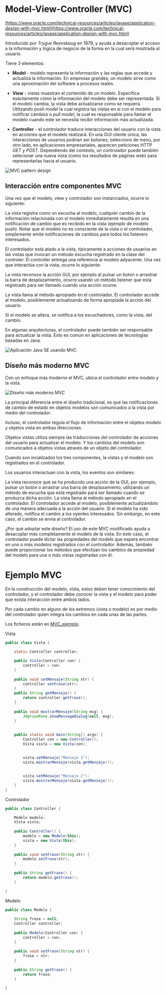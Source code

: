 # Model-View-Controller (MVC)

[https://www.oracle.com/technical-resources/articles/javase/application-design-with-mvc.html](https://www.oracle.com/technical-resources/articles/javase/application-design-with-mvc.html)

Introducido por *Trygve Reenskaug* en 1979, y ayuda a desacoplar el acceso a la información y lógica de negocio de la forma en la cual será mostrada al usuario.

Tiene 3 elementos:

* **Model** - modelo representa la información y las reglas que accede y actualiza la información. En empresas grandes, un modelo sirve como una aproximación del software a procesos reales.

* **View** - vistas muestran el contenido de un modelo. Especifica exáctamente cómo la información del modelo debe ser representada. Si el modelo cambia, la vista debe actualizarse como se requiera. Utilizando *push model* la cual registra las vistas en si con el modelo para notificar cambios o *pull model*, la cual es responsable para llamar el modelo cuando este se necesita recibir información más actualizada.

* **Controller** - el controlador traduce interacciones del usuario con la vista en acciones que el modelo realizará. En una GUI cliente única, las interacciones de usuarios podrían ser botones, seleccions de menú, por otro lado, en aplicaciones empresariales, aparecen peticiones HTTP *GET* y *POST*. Dependiendo del contexto, un controlador puede también selecionar una nueva vista (como los resultados de páginas web) para representarlas hacia el usuario.

![](images/mvc-implementation.gif "MVC pattern design")



## Interacción entre componentes MVC

Una vez que el modelo, view y controlador son instanciados, ocurre lo siguiente:

La vista registra como un escucha al modelo, cualquier cambio de la información relacionada con el modelo inmediatamente resulta en una notificación de cambio que es recibido en la vista (ejemplo de modelo push). Notar que el modelo no es consciente de la vista o el controlador, simplemente emite notificaciones de cambios para todos los listeners interesados.

El controlador está atado a la vista, típicamente a acciones de usuarios en las vistas que invocan un método escucha registrado en la clase del controler.
El controller entrega una referencia al modelo adyacente. Una vez que interactúa con la vista, ocurre lo siguiente:

La vista reconoce la acción GUI, por ejemplo al pulsar un boton o arrastrar la barra de desplazamiento, ocurre usando un método listener que está registrado para ser llamado cuando una acción ocurre.

La vista llama al método apropiado en el controlador. El controlador accede al modelo, posiblemente actualizando de forma apropiada la acción del usuario.

Si el modelo se altera, se notifica a los escuchadores, como la vista, del cambio.


En algunas arquitecturas, el controlador puede también ser responsable para actualizar la vista. Esto es común en aplicaciones de tecnologías basadas en Java.


![](images/javase-app-using-mvc.gif "Aplicación Java SE usando MVC")



## Diseño más moderno MVC

Con un enfoque más moderno el MVC, ubica el controlador entre modelo y la vista.

![](images/mvc-design-placing-controller-model-view.gif "Diseño más moderno MVC")


La principal diferencia entre el diseño tradicional, es que las notificaciones de cambio de estado en objetos modelos son comunicados a la vista por medio del controlador.

Incluso, el controlador regula el flujo de información entre el objetos modelo y objetos vista en ambas direcciones.

Objetos vistas utiliza siempre las traducciones del controlador de acciones del usuario para actualizar el modelo. Y los cambios del modelo son comunicados a objetos vistas através de un objeto del controlador.

Cuando son incializados los tres componentes, la vistas y el modelo son registrados en el controlador.

Los usuarios interactuan con la vista, los eventos son similares:

La vista reconoce que se ha producido una acción de la GUI, por ejemplo, pulsar un botón o arrastrar una barra de desplazamiento, utilizando un método de escucha que está registrado para ser llamado cuando se produzca dicha acción.
La vista llama al método apropiado en el controlador.
El controlador accede al modelo, posiblemente actualizándolo de una manera adecuada a la acción del usuario.
Si el modelo ha sido alterado, notifica el cambio a los oyentes interesados. Sin embargo, en este caso, el cambio se envía al controlador.

¿Por qué adoptar este diseño? El uso de este MVC modificado ayuda a desacoplar más completamente el modelo de la vista. En este caso, el controlador puede dictar las propiedades del modelo que espera encontrar en uno o más modelos registrados con el controlador. Además, también puede proporcionar los métodos que efectúan los cambios de propiedad del modelo para una o más vistas registradas con él.


# Ejemplo MVC

En la construcción del modelo, vista, estos deben tener conocimiento del controlador, y el controlador debe conocer la vista y el modelo para poder que exista interacción entre ambos lados.

Por cada cambio en alguno de los extremos (vista o modelo) es por medio del controlador quien integra los cambios en cada unas de las partes.

Los ficheros están en [MVC_ejemplo](MVC_ejemplo/).

Vista
```java
public class Vista {
	
	static Controller controller;

	public Vista(Controller con) {
		controller = con;
	}
	
	public void setMensaje(String str) {
		controller.setFrase(str);
	}
	public String getMensaje() {
		return controller.getFrase();
	}
	
	public void mostrarMensaje(String msg) {
		JOptionPane.showMessageDialog(null, msg);
	}
	
	
	public static void main(String[] args) {
		Controller con = new Controller();
		Vista vista = new Vista(con);
		

		vista.setMensaje("Mensaje 1");
		vista.mostrarMensaje(vista.getMensaje());
		
		
		vista.setMensaje("Mensaje 2");
		vista.mostrarMensaje(vista.getMensaje());
	}
}
```


Controlador
```java
public class Controller {

	Modelo modelo;
	Vista vista;
	
	public Controller() {
		modelo = new Modelo(this);
		vista = new Vista(this);
	}
	
	public void setFrase(String str) {
		modelo.setFrase(str);
	}
	
	public String getFrase() {
		return modelo.getFrase();
	}

}
```

Modelo
```java
public class Modelo {
	
	String frase = null;
	Controller controller;
	
	public Modelo(Controller con) {
		controller = con;
	}
	
	public void setFrase(String str) {
		frase = str;
	}
	
	public String getFrase() {
		return frase;
	}

}
```




